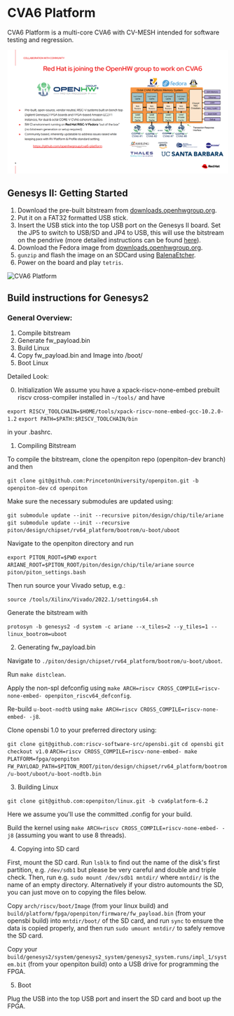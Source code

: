 # CVA6 Platform

CVA6 Platform is a multi-core CVA6 with CV-MESH intended for software testing and regression.

![CVA6 Platform](static/cva6slide.png)


## Genesys II: Getting Started

1. Download the pre-built bitstream from [downloads.openhwgroup.org](https://s3.eu-west-1.amazonaws.com/downloads.openhwgroup.org/cva6/20231104-4-uboot-g2-2c.bit).
2. Put it on a FAT32 formatted USB stick.
3. Insert the USB stick into the top USB port on the Genesys II board. Set the JP5 to switch to USB/SD and JP4 to USB, this will use the bitstream on the pendrive (more detailed instructions can be found [here](https://digilent.com/reference/programmable-logic/genesys-2/reference-manual#usb_host_and_micro_sd_programming)).
4. Download the Fedora image from [downloads.openhwgroup.org](https://s3.eu-west-1.amazonaws.com/downloads.openhwgroup.org/cva6/summit_fedora_20231104_2.img.gz).
5. `gunzip` and flash the image on an SDCard using [BalenaEtcher](https://etcher.balena.io/).
6. Power on the board and play `tetris`.

![CVA6 Platform](static/tetris.png)

## Build instructions for Genesys2

### General Overview:

1. Compile bitstream
2. Generate fw_payload.bin
3. Build Linux
4. Copy fw_payload.bin and Image into /boot/
5. Boot Linux

Detailed Look:

0. Initialization
We assume you have a xpack-riscv-none-embed prebuilt riscv cross-compiler installed in `~/tools/` and have

`export RISCV_TOOLCHAIN=$HOME/tools/xpack-riscv-none-embed-gcc-10.2.0-1.2`
`export PATH=$PATH:$RISCV_TOOLCHAIN/bin`

in your .bashrc.

1. Compiling Bitstream

To compile the bitstream, clone the openpiton repo (openpiton-dev branch) and then

`git clone git@github.com:PrincetonUniversity/openpiton.git -b openpiton-dev`
`cd openpiton`

Make sure the necessary submodules are updated using:

`git submodule update --init --recursive piton/design/chip/tile/ariane`
`git submodule update --init --recursive piton/design/chipset/rv64_platform/bootrom/u-boot/uboot`

Navigate to the openpiton directory and run

`export PITON_ROOT=$PWD`
`export ARIANE_ROOT=$PITON_ROOT/piton/design/chip/tile/ariane`
`source piton/piton_settings.bash`

Then run source your Vivado setup, e.g.:

`source /tools/Xilinx/Vivado/2022.1/settings64.sh`

Generate the bitstream with

`protosyn -b genesys2 -d system -c ariane --x_tiles=2 --y_tiles=1 --linux_bootrom=uboot`

2. Generating fw_payload.bin

Navigate to `./piton/design/chipset/rv64_platform/bootrom/u-boot/uboot`.

Run `make distclean`.

Apply the non-spl defconfig using `make ARCH=riscv CROSS_COMPILE=riscv-none-embed- openpiton_riscv64_defconfig`.

Re-build `u-boot-nodtb` using `make ARCH=riscv CROSS_COMPILE=riscv-none-embed- -j8`.

Clone opensbi 1.0 to your preferred directory using:

`git clone git@github.com:riscv-software-src/opensbi.git`
`cd opensbi`
`git checkout v1.0`
`ARCH=riscv CROSS_COMPILE=riscv-none-embed- make PLATFORM=fpga/openpiton FW_PAYLOAD_PATH=$PITON_ROOT/piton/design/chipset/rv64_platform/bootrom/u-boot/uboot/u-boot-nodtb.bin`

3. Building Linux

`git clone git@github.com:openpiton/linux.git -b cva6platform-6.2`

Here we assume you'll use the committed .config for your build.

Build the kernel using `make ARCH=riscv CROSS_COMPILE=riscv-none-embed- -j8` (assuming you want to use 8 threads).

4. Copying into SD card

First, mount the SD card. Run `lsblk` to find out the name of the disk's first partition, e.g. `/dev/sdb1` but please be very careful and double and triple check. Then, run e.g. `sudo mount /dev/sdb1 mntdir/` where `mntdir/` is the name of an empty directory. Alternatively if your distro automounts the SD, you can just move on to copying the files below.

Copy `arch/riscv/boot/Image` (from your linux build) and `build/platform/fpga/openpiton/firmware/fw_payload.bin` (from your opensbi build) into `mntdir/boot/` of the SD card, and run `sync` to ensure the data is copied properly, and then run `sudo umount mntdir/` to safely remove the SD card.

Copy your `build/genesys2/system/genesys2_system/genesys2_system.runs/impl_1/system.bit` (from your openpiton build) onto a USB drive for programming the FPGA.

5. Boot

Plug the USB into the top USB port and insert the SD card and boot up the FPGA.
